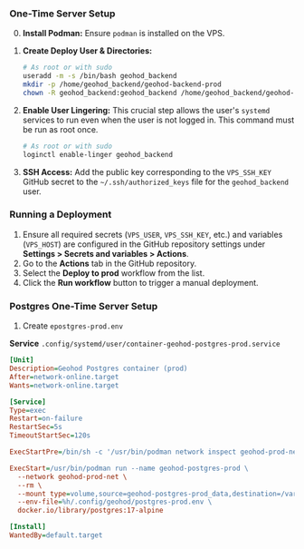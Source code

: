 ### One-Time Server Setup

0.  **Install Podman:** Ensure `podman` is installed on the VPS.

1.  **Create Deploy User & Directories:**
    ```bash
    # As root or with sudo
    useradd -m -s /bin/bash geohod_backend
    mkdir -p /home/geohod_backend/geohod-backend-prod
    chown -R geohod_backend:geohod_backend /home/geohod_backend/geohod-backend-prod
    ```

2.  **Enable User Lingering:** This crucial step allows the user's `systemd` services to run even when the user is not logged in. This command must be run as root once.
    ```bash
    # As root or with sudo
    loginctl enable-linger geohod_backend
    ```

3.  **SSH Access:** Add the public key corresponding to the `VPS_SSH_KEY` GitHub secret to the `~/.ssh/authorized_keys` file for the `geohod_backend` user.

### Running a Deployment

1.  Ensure all required secrets (`VPS_USER`, `VPS_SSH_KEY`, etc.) and variables (`VPS_HOST`) are configured in the GitHub repository settings under **Settings > Secrets and variables > Actions**.
2.  Go to the **Actions** tab in the GitHub repository.
3.  Select the **Deploy to prod** workflow from the list.
4.  Click the **Run workflow** button to trigger a manual deployment.

### Postgres One-Time Server Setup

1. Create `epostgres-prod.env`

**Service** `.config/systemd/user/container-geohod-postgres-prod.service`
```ini
[Unit]
Description=Geohod Postgres container (prod)
After=network-online.target
Wants=network-online.target

[Service]
Type=exec
Restart=on-failure
RestartSec=5s
TimeoutStartSec=120s

ExecStartPre=/bin/sh -c '/usr/bin/podman network inspect geohod-prod-net >/dev/null || /usr/bin/podman network create geohod-prod-net'

ExecStart=/usr/bin/podman run --name geohod-postgres-prod \
  --network geohod-prod-net \
  --rm \
  --mount type=volume,source=geohod-postgres-prod_data,destination=/var/lib/postgresql/data \
  --env-file=%h/.config/geohod/postgres-prod.env \
  docker.io/library/postgres:17-alpine

[Install]
WantedBy=default.target
```
